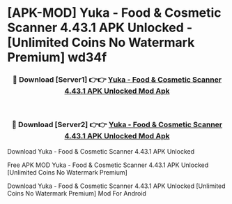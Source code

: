 # [APK-MOD] Yuka - Food & Cosmetic Scanner 4.43.1 APK Unlocked - [Unlimited Coins No Watermark Premium] wd34f



<div align="center">
<h3>🔴 Download [Server1] 👉👉 <a href="https://momento.my/?title=Yuka_-_Food_&_Cosmetic_Scanner_4.43.1_APK_Unlocked">Yuka - Food & Cosmetic Scanner 4.43.1 APK Unlocked Mod Apk</a></h3><br>

<h3>🔴 Download [Server2] 👉👉 <a href="https://momento.my/?title=Yuka_-_Food_&_Cosmetic_Scanner_4.43.1_APK_Unlocked">Yuka - Food & Cosmetic Scanner 4.43.1 APK Unlocked Mod Apk</a></h3>
</div>



Download Yuka - Food & Cosmetic Scanner 4.43.1 APK Unlocked 

Free APK MOD Yuka - Food & Cosmetic Scanner 4.43.1 APK Unlocked [Unlimited Coins No Watermark Premium]

Download Yuka - Food & Cosmetic Scanner 4.43.1 APK Unlocked [Unlimited Coins No Watermark Premium] Mod For Android
